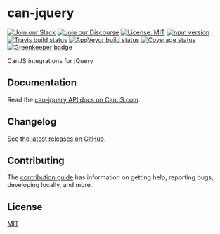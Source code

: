 # can-jquery

[![Join our Slack](https://img.shields.io/badge/slack-join%20chat-611f69.svg)](https://www.bitovi.com/community/slack?utm_source=badge&utm_medium=badge&utm_campaign=pr-badge&utm_content=badge)
[![Join our Discourse](https://img.shields.io/discourse/https/forums.bitovi.com/posts.svg)](https://forums.bitovi.com/?utm_source=badge&utm_medium=badge&utm_campaign=pr-badge&utm_content=badge)
[![License: MIT](https://img.shields.io/badge/license-MIT-blue.svg)](https://github.com/canjs/can-jquery/blob/master/LICENSE.md)
[![npm version](https://badge.fury.io/js/can-jquery.svg)](https://www.npmjs.com/package/can-jquery)
[![Travis build status](https://travis-ci.org/canjs/can-jquery.svg?branch=master)](https://travis-ci.org/canjs/can-jquery)
[![AppVeyor build status](https://ci.appveyor.com/api/projects/status/github/canjs/can-jquery?branch=master&svg=true)](https://ci.appveyor.com/project/matthewp/can-jquery)
[![Coverage status](https://coveralls.io/repos/github/canjs/can-jquery/badge.svg?branch=master)](https://coveralls.io/github/canjs/can-jquery?branch=master)
[![Greenkeeper badge](https://badges.greenkeeper.io/canjs/can-jquery.svg)](https://greenkeeper.io/)

CanJS integrations for jQuery

## Documentation

Read the [can-jquery API docs on CanJS.com](https://canjs.com/doc/can-jquery.html).

## Changelog

See the [latest releases on GitHub](https://github.com/canjs/can-jquery/releases).

## Contributing

The [contribution guide](https://github.com/canjs/can-jquery/blob/master/CONTRIBUTING.md) has information on getting help, reporting bugs, developing locally, and more.

## License

[MIT](https://github.com/canjs/can-jquery/blob/master/LICENSE.md)
